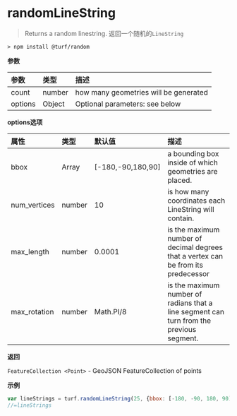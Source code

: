 # randomLineString

> Returns a random linestring.
> 返回一个随机的`LineString`

```text
> npm install @turf/random
```

**参数**

| 参数    | 类型   | 描述                                  |
| :------ | :----- | :------------------------------------ |
| count   | number | how many geometries will be generated |
| options | Object | Optional parameters: see below        |

**options选项**

| 属性         | 类型   | 默认值            | 描述                                                         |
| :----------- | :----- | :---------------- | :----------------------------------------------------------- |
| bbox         | Array  | [-180,-90,180,90] | a bounding box inside of which geometries are placed.        |
| num_vertices | number | 10                | is how many coordinates each LineString will contain.        |
| max_length   | number | 0.0001            | is the maximum number of decimal degrees that a vertex can be from its predecessor |
| max_rotation | number | Math.PI/8         | is the maximum number of radians that a line segment can turn from the previous segment. |

**返回**

`FeatureCollection <Point>` - GeoJSON FeatureCollection of points

**示例**

```js
var lineStrings = turf.randomLineString(25, {bbox: [-180, -90, 180, 90]})
//=lineStrings
```